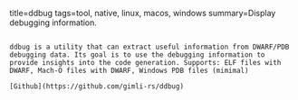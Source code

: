 title=ddbug 
tags=tool, native, linux, macos, windows
summary=Display debugging information.
~~~~~~

ddbug is a utility that can extract useful information from DWARF/PDB debugging data. Its goal is to use the debugging information to provide insights into the code generation. Supports: ELF files with DWARF, Mach-O files with DWARF, Windows PDB files (mimimal)

[Github](https://github.com/gimli-rs/ddbug)

